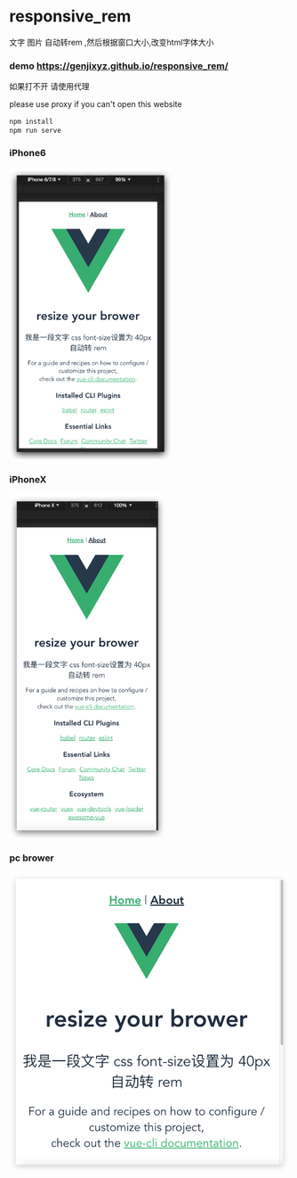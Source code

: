 # responsive_rem



文字 图片  自动转rem   ,然后根据窗口大小,改变html字体大小

### demo    https://genjixyz.github.io/responsive_rem/

如果打不开 请使用代理

please use proxy if you can't open this website

```
npm install
npm run serve
```

### iPhone6

<img src="https://github.com/genjiXYZ/responsive_rem/blob/main/pic/iphone6.png?raw=true" alt="iphone6" style="zoom: 67%;" />





### iPhoneX

<img src="https://github.com/genjiXYZ/responsive_rem/blob/main/pic/iphoneX.png?raw=true" alt="iphoneX" style="zoom:67%;" />

### pc brower

<img src="https://github.com/genjiXYZ/responsive_rem/blob/main/pic/web.png?raw=true" alt="pc brower" style="zoom:67%;" />









